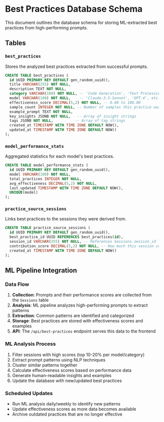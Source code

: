 # Best Practices Database Schema

This document outlines the database schema for storing ML-extracted best practices from high-performing prompts.

## Tables

### `best_practices`
Stores the analyzed best practices extracted from successful prompts.

```sql
CREATE TABLE best_practices (
  id UUID PRIMARY KEY DEFAULT gen_random_uuid(),
  title VARCHAR(255) NOT NULL,
  description TEXT NOT NULL,
  category VARCHAR(100) NOT NULL, -- 'Code Generation', 'Text Processing', etc.
  model VARCHAR(100) NOT NULL,    -- 'Claude-3.5-Sonnet', 'GPT-4', etc.
  effectiveness_score DECIMAL(5,2) NOT NULL, -- 0.00 to 100.00
  sample_count INTEGER NOT NULL, -- Number of samples this practice was derived from
  example_prompt TEXT NOT NULL,
  key_insights JSONB NOT NULL,   -- Array of insight strings
  tags JSONB NOT NULL,          -- Array of tag strings
  created_at TIMESTAMP WITH TIME ZONE DEFAULT NOW(),
  updated_at TIMESTAMP WITH TIME ZONE DEFAULT NOW()
);
```

### `model_performance_stats`
Aggregated statistics for each model's best practices.

```sql
CREATE TABLE model_performance_stats (
  id UUID PRIMARY KEY DEFAULT gen_random_uuid(),
  model VARCHAR(100) NOT NULL,
  total_practices INTEGER NOT NULL,
  avg_effectiveness DECIMAL(5,2) NOT NULL,
  last_updated TIMESTAMP WITH TIME ZONE DEFAULT NOW(),
  UNIQUE(model)
);
```

### `practice_source_sessions`
Links best practices to the sessions they were derived from.

```sql
CREATE TABLE practice_source_sessions (
  id UUID PRIMARY KEY DEFAULT gen_random_uuid(),
  best_practice_id UUID REFERENCES best_practices(id),
  session_id VARCHAR(255) NOT NULL, -- References Sessions.session_id
  contribution_score DECIMAL(5,2) NOT NULL, -- How much this session contributed
  created_at TIMESTAMP WITH TIME ZONE DEFAULT NOW()
);
```

## ML Pipeline Integration

### Data Flow
1. **Collection**: Prompts and their performance scores are collected from the `Sessions` table
2. **Analysis**: ML pipeline analyzes high-performing prompts to extract patterns
3. **Extraction**: Common patterns are identified and categorized
4. **Storage**: Best practices are stored with effectiveness scores and examples
5. **API**: The `/api/best-practices` endpoint serves this data to the frontend

### ML Analysis Process
1. Filter sessions with high scores (top 10-20% per model/category)
2. Extract prompt patterns using NLP techniques
3. Cluster similar patterns together
4. Calculate effectiveness scores based on performance data
5. Generate human-readable insights and examples
6. Update the database with new/updated best practices

### Scheduled Updates
- Run ML analysis daily/weekly to identify new patterns
- Update effectiveness scores as more data becomes available
- Archive outdated practices that are no longer effective

